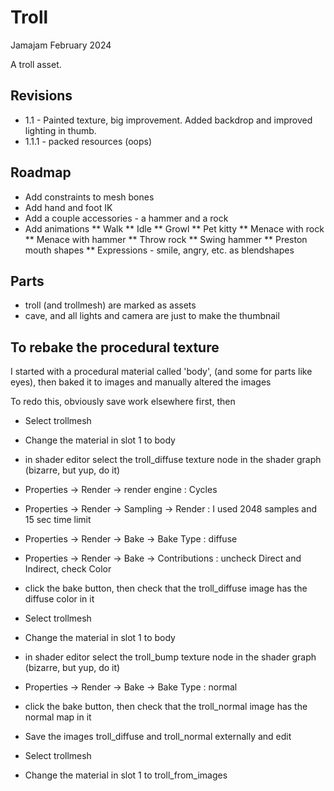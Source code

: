 # Troll

Jamajam February 2024

A troll asset. 

## Revisions

 * 1.1  - Painted texture, big improvement. Added backdrop and improved lighting in thumb. 
 * 1.1.1 - packed resources (oops)

## Roadmap

 * Add constraints to mesh bones
 * Add hand and foot IK
 * Add a couple accessories - a hammer and a rock
 * Add animations
 ** Walk
 ** Idle
 ** Growl
 ** Pet kitty
 ** Menace with rock
 ** Menace with hammer
 ** Throw rock
 ** Swing hammer
 ** Preston mouth shapes
 ** Expressions - smile, angry, etc. as blendshapes
 
## Parts
 
 * troll (and trollmesh) are marked as assets
 * cave, and all lights and camera are just to make the thumbnail


## To rebake the procedural texture

I started with a procedural material called 'body', (and some for parts like eyes),
then baked it to images and manually altered the images

To redo this, obviously save work elsewhere first, then 

* Select trollmesh
* Change the material in slot 1 to body
* in shader editor select the troll_diffuse texture node in the shader graph (bizarre, but yup, do it)

* Properties -> Render -> render engine : Cycles
* Properties -> Render -> Sampling -> Render : I used 2048 samples and 15 sec time limit
* Properties -> Render -> Bake -> Bake Type : diffuse
* Properties -> Render -> Bake -> Contributions : uncheck Direct and Indirect, check Color
* click the bake button, then check that the troll_diffuse image has the diffuse color in it

* Select trollmesh
* Change the material in slot 1 to body
* in shader editor select the troll_bump texture node in the shader graph (bizarre, but yup, do it)
* Properties -> Render -> Bake -> Bake Type : normal
* click the bake button, then check that the troll_normal image has the normal map in it

* Save the images troll_diffuse and troll_normal externally and edit
* Select trollmesh
* Change the material in slot 1 to troll_from_images




